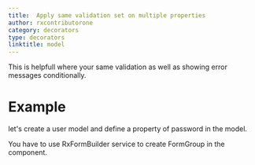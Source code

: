 ```yaml
---
title:  Apply same validation set on multiple properties
author: rxcontributorone
category: decorators
type: decorators
linktitle: model
---
```

<div class="title-bar"><p>This is helpfull where your same validation as well as showing error messages conditionally.</p></div>

# Example 
let's create a user model and define a property of password in the model.
<div component="app-code" key="model-add-model"></div> 

You have to use RxFormBuilder service to create FormGroup in the component.

<div component="app-code" key="model-add-component"></div> 
<div component="app-code" key="model-add-html"></div> 
<div component="app-example-runner" ref-component="app-model-add"></div>